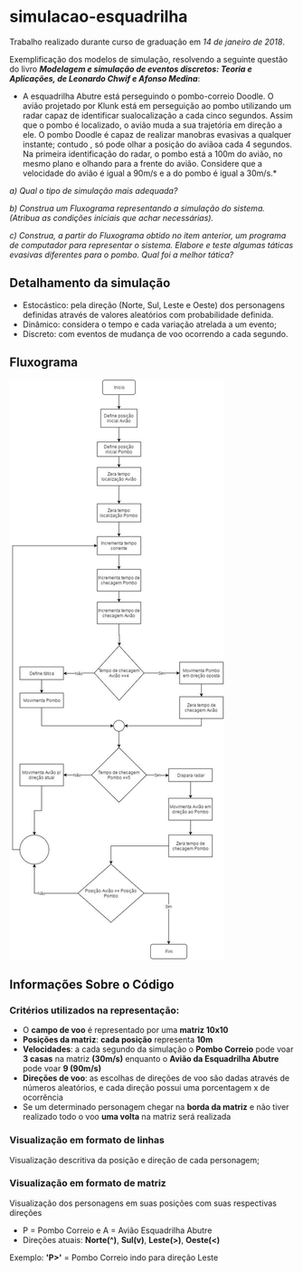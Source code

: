 ﻿# simulacao-esquadrilha
Trabalho realizado durante curso de graduação em *14 de janeiro de 2018*.

Exemplificação dos modelos de simulação, resolvendo a seguinte questão do livro **_Modelagem e simulação de eventos discretos: Teoria e Aplicações, de  Leonardo Chwif e Afonso Medina_**:

* A esquadrilha Abutre está perseguindo o pombo-correio Doodle. O avião projetado por Klunk está em perseguição ao pombo utilizando um radar capaz de identificar sualocalização a cada cinco segundos. Assim que o pombo é localizado, o avião muda a sua trajetória em direção a ele. O pombo Doodle é capaz de realizar manobras evasivas a qualquer instante; contudo , só pode olhar a posição do aviãoa cada 4 segundos. Na primeira identificação do radar, o pombo está a 100m do avião, no mesmo plano e olhando para a frente do avião.
Considere que a velocidade do avião é igual a 90m/s e a do pombo é igual a 30m/s.*

*a) Qual o tipo de simulação mais adequada?*

*b) Construa um Fluxograma representando a simulação do sistema. (Atribua as condições iniciais que achar necessárias).*

*c) Construa, a partir do Fluxograma obtido no item anterior, um programa de computador para representar o sistema. Elabore e teste algumas táticas evasivas diferentes para o pombo. Qual foi a melhor tática?*

## Detalhamento da simulação

* Estocástico: pela direção (Norte, Sul, Leste e Oeste) dos personagens definidas através de valores aleatórios com probabilidade definida.
* Dinâmico: considera o tempo e cada variação atrelada a um evento;
* Discreto: com eventos de mudança de voo ocorrendo a cada segundo.

## Fluxograma

![Fluxograma](https://github.com/karlasantos/simulacao-esquadrilha/blob/master/fluxograma.jpg)

## Informações Sobre o Código
### Critérios utilizados na representação:
* O **campo de voo** é representado por uma **matriz 10x10**
* **Posições da matriz**: **cada posição** representa **10m**
* **Velocidades**: a cada segundo da simulação o **Pombo Correio** pode voar **3 casas** na matriz **(30m/s)** enquanto o **Avião da Esquadrilha Abutre** pode voar **9 (90m/s)**
* **Direções de voo**: as escolhas de direções de voo são dadas através de números aleatórios, e cada direção possui uma porcentagem x de ocorrência
* Se um determinado personagem chegar na **borda da matriz** e não tiver realizado todo o voo **uma volta** na matriz será realizada

### Visualização em formato de linhas
Visualização descritiva da posição e direção de cada personagem;

### Visualização em formato de matriz
Visualização dos personagens em suas posições com suas respectivas direções 
* P = Pombo Correio e A = Avião Esquadrilha Abutre
* Direções atuais: **Norte(^)**, **Sul(v)**, **Leste(>)**, **Oeste(<)**

Exemplo: **'P>'** = Pombo Correio indo para direção Leste
